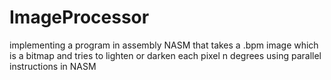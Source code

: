 # ImageProcessor
implementing a program in assembly NASM that takes a .bpm image which is a bitmap and tries to lighten or darken each pixel n degrees using parallel instructions in NASM
